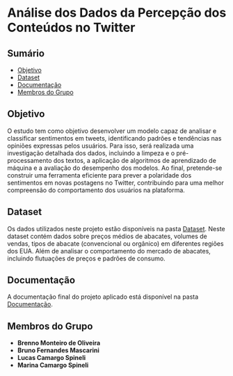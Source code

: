# Análise dos Dados da Percepção dos Conteúdos no Twitter

## Sumário
- [Objetivo](#objetivo)
- [Dataset](#dataset)
- [Documentação](#Documentação)
- [Membros do Grupo](#membros-do-grupo)

## Objetivo
O estudo tem como objetivo desenvolver um modelo capaz de analisar e classificar sentimentos em tweets, identificando padrões e tendências nas opiniões expressas pelos usuários. Para isso, será realizada uma investigação detalhada dos dados, incluindo a limpeza e o pré-processamento dos textos, a aplicação de algoritmos de aprendizado de máquina e a avaliação do desempenho dos modelos. Ao final, pretende-se construir uma ferramenta eficiente para prever a polaridade dos sentimentos em novas postagens no Twitter, contribuindo para uma melhor compreensão do comportamento dos usuários na plataforma.

## Dataset
Os dados utilizados neste projeto estão disponíveis na pasta [Dataset](./Dataset). Neste dataset contém dados sobre preços médios de abacates, volumes de vendas, tipos de abacate (convencional ou orgânico) em diferentes regiões dos EUA. Além de analisar o comportamento do mercado de abacates, incluindo flutuações de preços e padrões de consumo.

## Documentação
A documentação final do projeto aplicado está disponível na pasta [Documentação](./Documentação).

## Membros do Grupo
- **Brenno Monteiro de Oliveira**
- **Bruno Fernandes Mascarini**
- **Lucas Camargo Spineli**
- **Marina Camargo Spineli**
